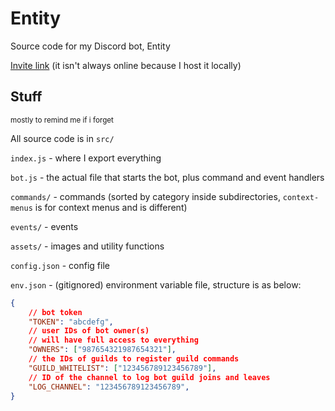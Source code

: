# Entity
Source code for my Discord bot, Entity

[Invite link](https://discord.com/api/oauth2/authorize?client_id=812960290718482483&permissions=738585664&scope=applications.commands%20bot) (it isn't always online because I host it locally)

## Stuff
<small>mostly to remind me if i forget</small>

All source code is in `src/`

`index.js` - where I export everything

`bot.js` - the actual file that starts the bot, plus command and event handlers

`commands/` - commands (sorted by category inside subdirectories, `context-menus` is for context menus and is different)

`events/` - events

`assets/` - images and utility functions

`config.json` - config file

`env.json` - (gitignored) environment variable file, structure is as below:
```json
{
	// bot token
	"TOKEN": "abcdefg",
	// user IDs of bot owner(s)
	// will have full access to everything
	"OWNERS": ["987654321987654321"],
	// the IDs of guilds to register guild commands
	"GUILD_WHITELIST": ["123456789123456789"],
	// ID of the channel to log bot guild joins and leaves
	"LOG_CHANNEL": "123456789123456789",
}
```
